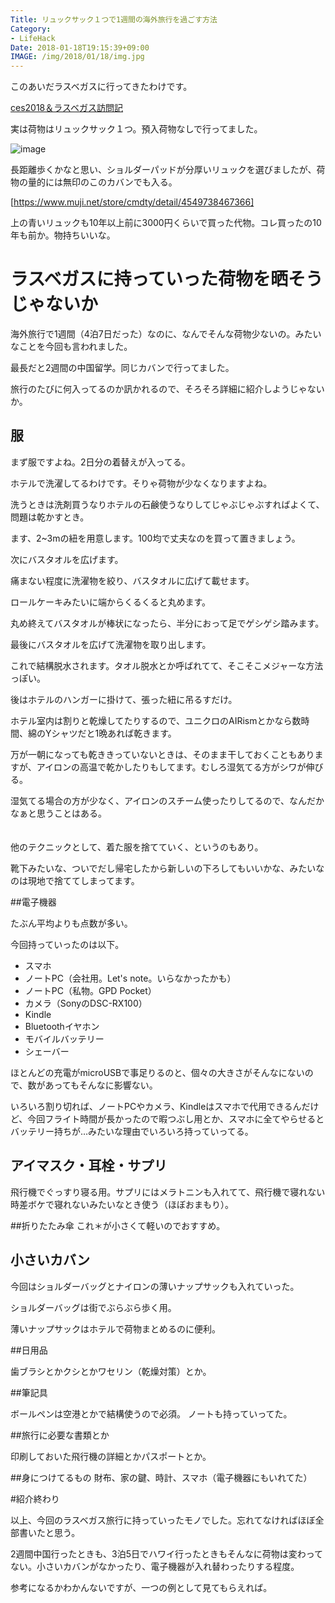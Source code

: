 ```yaml
---
Title: リュックサック１つで1週間の海外旅行を過ごす方法
Category:
- LifeHack
Date: 2018-01-18T19:15:39+09:00
IMAGE: /img/2018/01/18/img.jpg
---
```


このあいだラスベガスに行ってきたわけです。


[ces2018＆ラスベガス訪問記](http://blog.alfebelow.com/entry/2018/01/18/CES2018%EF%BC%86%E3%83%A9%E3%82%B9%E3%83%99%E3%82%AC%E3%82%B9%E8%A8%AA%E5%95%8F%E8%A8%98)


実は荷物はリュックサック１つ。預入荷物なしで行ってました。

![image](/img/2018/01/18/img.jpg)



長距離歩くかなと思い、ショルダーパッドが分厚いリュックを選びましたが、荷物の量的には無印のこのカバンでも入る。


[https://www.muji.net/store/cmdty/detail/4549738467366]



上の青いリュックも10年以上前に3000円くらいで買った代物。コレ買ったの10年も前か。物持ちいいな。

# ラスベガスに持っていった荷物を晒そうじゃないか

海外旅行で1週間（4泊7日だった）なのに、なんでそんな荷物少ないの。みたいなことを今回も言われました。

最長だと2週間の中国留学。同じカバンで行ってました。

旅行のたびに何入ってるのか訊かれるので、そろそろ詳細に紹介しようじゃないか。

## 服

まず服ですよね。2日分の着替えが入ってる。

ホテルで洗濯してるわけです。そりゃ荷物が少なくなりますよね。

洗うときは洗剤買うなりホテルの石鹸使うなりしてじゃぶじゃぶすればよくて、問題は乾かすとき。

ます、2~3mの紐を用意します。100均で丈夫なのを買って置きましょう。

次にバスタオルを広げます。

痛まない程度に洗濯物を絞り、バスタオルに広げて載せます。

ロールケーキみたいに端からくるくると丸めます。

丸め終えてバスタオルが棒状になったら、半分におって足でゲシゲシ踏みます。

最後にバスタオルを広げて洗濯物を取り出します。

これで結構脱水されます。タオル脱水とか呼ばれてて、そこそこメジャーな方法っぽい。

後はホテルのハンガーに掛けて、張った紐に吊るすだけ。

ホテル室内は割りと乾燥してたりするので、ユニクロのAIRismとかなら数時間、綿のYシャツだと1晩あれば乾きます。

万が一朝になっても乾ききっていないときは、そのまま干しておくこともありますが、アイロンの高温で乾かしたりもしてます。むしろ湿気てる方がシワが伸びる。

湿気てる場合の方が少なく、アイロンのスチーム使ったりしてるので、なんだかなぁと思うことはある。

　  
他のテクニックとして、着た服を捨てていく、というのもあり。

靴下みたいな、ついでだし帰宅したから新しいの下ろしてもいいかな、みたいなのは現地で捨ててしまってます。

##電子機器

たぶん平均よりも点数が多い。

今回持っていったのは以下。

* スマホ
* ノートPC（会社用。Let's note。いらなかったかも）
* ノートPC（私物。GPD Pocket）
* カメラ（SonyのDSC-RX100）
* Kindle
* Bluetoothイヤホン
* モバイルバッテリー
* シェーバー

ほとんどの充電がmicroUSBで事足りるのと、個々の大きさがそんなにないので、数があってもそんなに影響ない。

いろいろ割り切れば、ノートPCやカメラ、Kindleはスマホで代用できるんだけど、今回フライト時間が長かったので暇つぶし用とか、スマホに全てやらせるとバッテリー持ちが…みたいな理由でいろいろ持っていってる。

## アイマスク・耳栓・サプリ

飛行機でぐっすり寝る用。サプリにはメラトニンも入れてて、飛行機で寝れない時差ボケで寝れないみたいなとき使う（ほぼおまもり）。

##折りたたみ傘
これ＊が小さくて軽いのでおすすめ。

## 小さいカバン
今回はショルダーバッグとナイロンの薄いナップサックも入れていった。

ショルダーバッグは街でぶらぶら歩く用。

薄いナップサックはホテルで荷物まとめるのに便利。

##日用品

歯ブラシとかクシとかワセリン（乾燥対策）とか。

##筆記具

ボールペンは空港とかで結構使うので必須。
ノートも持っていってた。

##旅行に必要な書類とか

印刷しておいた飛行機の詳細とかパスポートとか。

##身につけてるもの
財布、家の鍵、時計、スマホ（電子機器にもいれてた）

#紹介終わり

以上、今回のラスベガス旅行に持っていったモノでした。忘れてなければほぼ全部書いたと思う。

2週間中国行ったときも、3泊5日でハワイ行ったときもそんなに荷物は変わってない。小さいカバンがなかったり、電子機器が入れ替わったりする程度。

参考になるかわかんないですが、一つの例として見てもらえれば。





